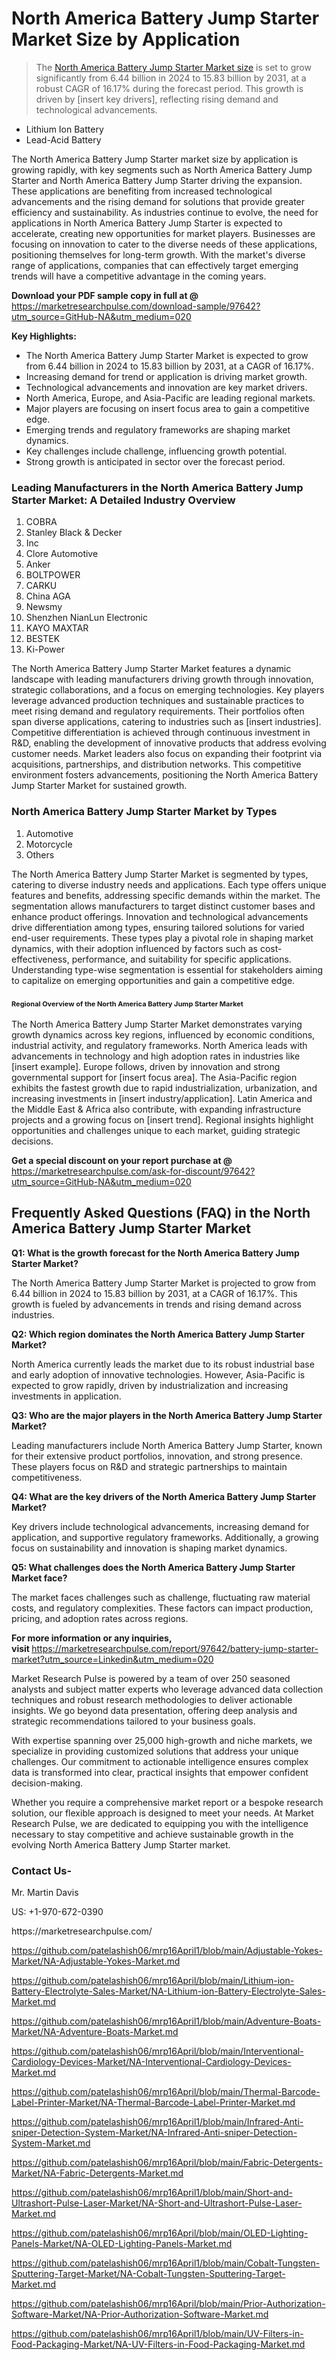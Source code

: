 <h1>North America Battery Jump Starter Market&nbsp;Size by Application</h1><blockquote><p>The <a href="https://marketresearchpulse.com/download-sample/97642?utm_source=GitHub-NA&amp;utm_medium=020">North America Battery Jump Starter Market size</a> is set to grow significantly from 6.44 billion in 2024 to 15.83 billion by 2031, at a robust CAGR of 16.17% during the forecast period. This growth is driven by [insert key drivers], reflecting rising demand and technological advancements.</p></blockquote><ul><li>Lithium Ion Battery<li> Lead-Acid Battery</li></ul><p>The North America Battery Jump Starter market size by application is growing rapidly, with key segments such as North America Battery Jump Starter and North America Battery Jump Starter driving the expansion. These applications are benefiting from increased technological advancements and the rising demand for solutions that provide greater efficiency and sustainability. As industries continue to evolve, the need for applications in North America Battery Jump Starter is expected to accelerate, creating new opportunities for market players. Businesses are focusing on innovation to cater to the diverse needs of these applications, positioning themselves for long-term growth. With the market's diverse range of applications, companies that can effectively target emerging trends will have a competitive advantage in the coming years.</p><p><strong>Download your PDF sample copy in full at @ </strong><a href="https://marketresearchpulse.com/download-sample/97642?utm_source=GitHub-NA&amp;utm_medium=020">https://marketresearchpulse.com/download-sample/97642?utm_source=GitHub-NA&amp;utm_medium=020</a></p><p><strong>Key Highlights: </strong></p><ul><li>The North America Battery Jump Starter Market is expected to grow from 6.44 billion in 2024 to 15.83 billion by 2031, at a CAGR of 16.17%.</li><li>Increasing demand for trend or application is driving market growth.</li><li>Technological advancements and innovation are key market drivers.</li><li>North America, Europe, and Asia-Pacific are leading regional markets.</li><li>Major players are focusing on insert focus area to gain a competitive edge.</li><li>Emerging trends and regulatory frameworks are shaping market dynamics.</li><li>Key challenges include challenge, influencing growth potential.</li><li>Strong growth is anticipated in sector over the forecast period.</li></ul><h3>Leading Manufacturers in the North America Battery Jump Starter Market: A Detailed Industry Overview</h3><ol><li>COBRA</li><li>Stanley Black & Decker</li><li>Inc</li><li>Clore Automotive</li><li>Anker</li><li>BOLTPOWER</li><li>CARKU</li><li>China AGA</li><li>Newsmy</li><li>Shenzhen NianLun Electronic</li><li>KAYO MAXTAR</li><li>BESTEK</li><li>Ki-Power</li></ol><div class="flex max-w-full flex-col flex-grow"><div class="min-h-8 text-message flex w-full flex-col items-end gap-2 whitespace-normal break-words [.text-message+&amp;]:mt-5" dir="auto" data-message-author-role="assistant" data-message-id="fd8432e4-4910-450d-b182-61b7bfb0a01f" data-message-model-slug="gpt-4o"><div class="flex w-full flex-col gap-1 empty:hidden first:pt-[3px]"><div class="markdown prose w-full break-words dark:prose-invert light"><p>The North America Battery Jump Starter Market features a dynamic landscape with leading manufacturers driving growth through innovation, strategic collaborations, and a focus on emerging technologies. Key players leverage advanced production techniques and sustainable practices to meet rising demand and regulatory requirements. Their portfolios often span diverse applications, catering to industries such as [insert industries]. Competitive differentiation is achieved through continuous investment in R&amp;D, enabling the development of innovative products that address evolving customer needs. Market leaders also focus on expanding their footprint via acquisitions, partnerships, and distribution networks. This competitive environment fosters advancements, positioning the North America Battery Jump Starter Market for sustained growth.</p></div></div></div></div><h3>North America Battery Jump Starter Market by Types</h3><ol><li>Automotive<li> Motorcycle<li> Others</li></ol><div class="flex max-w-full flex-col flex-grow"><div class="min-h-8 text-message flex w-full flex-col items-end gap-2 whitespace-normal break-words [.text-message+&amp;]:mt-5" dir="auto" data-message-author-role="assistant" data-message-id="084470be-0bb7-4664-bddf-5156b4f41249" data-message-model-slug="gpt-4o-mini"><div class="flex w-full flex-col gap-1 empty:hidden first:pt-[3px]"><div class="markdown prose w-full break-words dark:prose-invert light"><p>The North America Battery Jump Starter Market is segmented by types, catering to diverse industry needs and applications. Each type offers unique features and benefits, addressing specific demands within the market. The segmentation allows manufacturers to target distinct customer bases and enhance product offerings. Innovation and technological advancements drive differentiation among types, ensuring tailored solutions for varied end-user requirements. These types play a pivotal role in shaping market dynamics, with their adoption influenced by factors such as cost-effectiveness, performance, and suitability for specific applications. Understanding type-wise segmentation is essential for stakeholders aiming to capitalize on emerging opportunities and gain a competitive edge.</p></div></div></div></div><h3><span style="font-size: 11px;">Regional Overview of the North America Battery Jump Starter Market</span></h3><div class="flex max-w-full flex-col flex-grow"><div class="min-h-8 text-message flex w-full flex-col items-end gap-2 whitespace-normal break-words [.text-message+&amp;]:mt-5" dir="auto" data-message-author-role="assistant" data-message-id="e9038762-ce64-4e30-91c9-9bd413514231" data-message-model-slug="gpt-4o-mini"><div class="flex w-full flex-col gap-1 empty:hidden first:pt-[3px]"><div class="markdown prose w-full break-words dark:prose-invert light"><p>The North America Battery Jump Starter Market demonstrates varying growth dynamics across key regions, influenced by economic conditions, industrial activity, and regulatory frameworks. North America leads with advancements in technology and high adoption rates in industries like [insert example]. Europe follows, driven by innovation and strong governmental support for [insert focus area]. The Asia-Pacific region exhibits the fastest growth due to rapid industrialization, urbanization, and increasing investments in [insert industry/application]. Latin America and the Middle East &amp; Africa also contribute, with expanding infrastructure projects and a growing focus on [insert trend]. Regional insights highlight opportunities and challenges unique to each market, guiding strategic decisions.</p></div></div></div></div><p><strong>Get a special discount on your report purchase at @ </strong><a href="https://marketresearchpulse.com/ask-for-discount/97642?utm_source=GitHub-NA&amp;utm_medium=020">https://marketresearchpulse.com/ask-for-discount/97642?utm_source=GitHub-NA&amp;utm_medium=020</a></p><h2>Frequently Asked Questions (FAQ) in the North America Battery Jump Starter Market</h2><p><strong>Q1: What is the growth forecast for the North America Battery Jump Starter Market?</strong></p><p>The North America Battery Jump Starter Market is projected to grow from 6.44 billion in 2024 to 15.83 billion by 2031, at a CAGR of 16.17%. This growth is fueled by advancements in trends and rising demand across industries.</p><p><strong>Q2: Which region dominates the North America Battery Jump Starter Market?</strong></p><p>North America currently leads the market due to its robust industrial base and early adoption of innovative technologies. However, Asia-Pacific is expected to grow rapidly, driven by industrialization and increasing investments in application.</p><p><strong>Q3: Who are the major players in the North America Battery Jump Starter Market?</strong></p><p>Leading manufacturers include North America Battery Jump Starter, known for their extensive product portfolios, innovation, and strong presence. These players focus on R&amp;D and strategic partnerships to maintain competitiveness.</p><p><strong>Q4: What are the key drivers of the North America Battery Jump Starter Market?</strong></p><p>Key drivers include technological advancements, increasing demand for application, and supportive regulatory frameworks. Additionally, a growing focus on sustainability and innovation is shaping market dynamics.</p><p><strong>Q5: What challenges does the North America Battery Jump Starter Market face?</strong></p><p>The market faces challenges such as challenge, fluctuating raw material costs, and regulatory complexities. These factors can impact production, pricing, and adoption rates across regions.</p><p><strong>For more information or any inquiries, visit&nbsp;</strong><a href="https://marketresearchpulse.com/report/97642/battery-jump-starter-market?utm_source=Linkedin&utm_medium=020">https://marketresearchpulse.com/report/97642/battery-jump-starter-market?utm_source=Linkedin&utm_medium=020</a></p><p>Market Research Pulse is powered by a team of over 250 seasoned analysts and subject matter experts who leverage advanced data collection techniques and robust research methodologies to deliver actionable insights. We go beyond data presentation, offering deep analysis and strategic recommendations tailored to your business goals.</p><p>With expertise spanning over 25,000 high-growth and niche markets, we specialize in providing customized solutions that address your unique challenges. Our commitment to actionable intelligence ensures complex data is transformed into clear, practical insights that empower confident decision-making.</p><p>Whether you require a comprehensive market report or a bespoke research solution, our flexible approach is designed to meet your needs. At Market Research Pulse, we are dedicated to equipping you with the intelligence necessary to stay competitive and achieve sustainable growth in the evolving North America Battery Jump Starter market.</p><h3><strong>Contact Us-</strong></h3><p>Mr. Martin Davis</p><p>US: +1-970-672-0390</p><p>https://marketresearchpulse.com/</p><p><a href="https://github.com/patelashish06/mrp16April1/blob/main/Adjustable-Yokes-Market/NA-Adjustable-Yokes-Market.md">https://github.com/patelashish06/mrp16April1/blob/main/Adjustable-Yokes-Market/NA-Adjustable-Yokes-Market.md</a></p><p><a href="https://github.com/patelashish06/mrp16April/blob/main/Lithium-ion-Battery-Electrolyte-Sales-Market/NA-Lithium-ion-Battery-Electrolyte-Sales-Market.md">https://github.com/patelashish06/mrp16April/blob/main/Lithium-ion-Battery-Electrolyte-Sales-Market/NA-Lithium-ion-Battery-Electrolyte-Sales-Market.md</a></p><p><a href="https://github.com/patelashish06/mrp16April1/blob/main/Adventure-Boats-Market/NA-Adventure-Boats-Market.md">https://github.com/patelashish06/mrp16April1/blob/main/Adventure-Boats-Market/NA-Adventure-Boats-Market.md</a></p><p><a href="https://github.com/patelashish06/mrp16April/blob/main/Interventional-Cardiology-Devices-Market/NA-Interventional-Cardiology-Devices-Market.md">https://github.com/patelashish06/mrp16April/blob/main/Interventional-Cardiology-Devices-Market/NA-Interventional-Cardiology-Devices-Market.md</a></p><p><a href="https://github.com/patelashish06/mrp16April/blob/main/Thermal-Barcode-Label-Printer-Market/NA-Thermal-Barcode-Label-Printer-Market.md">https://github.com/patelashish06/mrp16April/blob/main/Thermal-Barcode-Label-Printer-Market/NA-Thermal-Barcode-Label-Printer-Market.md</a></p><p><a href="https://github.com/patelashish06/mrp16April1/blob/main/Infrared-Anti-sniper-Detection-System-Market/NA-Infrared-Anti-sniper-Detection-System-Market.md">https://github.com/patelashish06/mrp16April1/blob/main/Infrared-Anti-sniper-Detection-System-Market/NA-Infrared-Anti-sniper-Detection-System-Market.md</a></p><p><a href="https://github.com/patelashish06/mrp16April/blob/main/Fabric-Detergents-Market/NA-Fabric-Detergents-Market.md">https://github.com/patelashish06/mrp16April/blob/main/Fabric-Detergents-Market/NA-Fabric-Detergents-Market.md</a></p><p><a href="https://github.com/patelashish06/mrp16April1/blob/main/Short-and-Ultrashort-Pulse-Laser-Market/NA-Short-and-Ultrashort-Pulse-Laser-Market.md">https://github.com/patelashish06/mrp16April1/blob/main/Short-and-Ultrashort-Pulse-Laser-Market/NA-Short-and-Ultrashort-Pulse-Laser-Market.md</a></p><p><a href="https://github.com/patelashish06/mrp16April/blob/main/OLED-Lighting-Panels-Market/NA-OLED-Lighting-Panels-Market.md">https://github.com/patelashish06/mrp16April/blob/main/OLED-Lighting-Panels-Market/NA-OLED-Lighting-Panels-Market.md</a></p><p><a href="https://github.com/patelashish06/mrp16April1/blob/main/Cobalt-Tungsten-Sputtering-Target-Market/NA-Cobalt-Tungsten-Sputtering-Target-Market.md">https://github.com/patelashish06/mrp16April1/blob/main/Cobalt-Tungsten-Sputtering-Target-Market/NA-Cobalt-Tungsten-Sputtering-Target-Market.md</a></p><p><a href="https://github.com/patelashish06/mrp16April/blob/main/Prior-Authorization-Software-Market/NA-Prior-Authorization-Software-Market.md">https://github.com/patelashish06/mrp16April/blob/main/Prior-Authorization-Software-Market/NA-Prior-Authorization-Software-Market.md</a></p><p><a href="https://github.com/patelashish06/mrp16April1/blob/main/UV-Filters-in-Food-Packaging-Market/NA-UV-Filters-in-Food-Packaging-Market.md">https://github.com/patelashish06/mrp16April1/blob/main/UV-Filters-in-Food-Packaging-Market/NA-UV-Filters-in-Food-Packaging-Market.md</a></p>